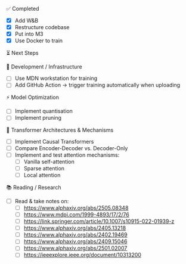 ✅ Completed
- [x] Add W&B  
- [x] Restructure codebase  
- [x] Put into M3  
- [x] Use Docker to train  

⏳ Next Steps

🔧 Development / Infrastructure  
- [ ] Use MDN workstation for training  
- [ ] Add GitHub Action → trigger training automatically when uploading  

⚡ Model Optimization  
- [ ] Implement quantisation  
- [ ] Implement pruning  

🤖 Transformer Architectures & Mechanisms  
- [ ] Implement Causal Transformers  
- [ ] Compare Encoder-Decoder vs. Decoder-Only  
- [ ] Implement and test attention mechanisms:  
  - [ ] Vanilla self-attention  
  - [ ] Sparse attention  
  - [ ] Local attention  

📚 Reading / Research  
- [ ] Read & take notes on:  
  - [ ] https://www.alphaxiv.org/abs/2505.08348  
  - [ ] https://www.mdpi.com/1999-4893/17/2/76  
  - [ ] https://link.springer.com/article/10.1007/s10915-022-01939-z  
  - [ ] https://www.alphaxiv.org/abs/2405.13218  
  - [ ] https://www.alphaxiv.org/abs/2402.19469  
  - [ ] https://www.alphaxiv.org/abs/2409.15046  
  - [ ] https://www.alphaxiv.org/abs/2501.02007  
  - [ ] https://ieeexplore.ieee.org/document/10313200  
